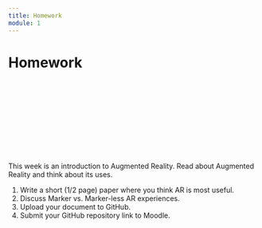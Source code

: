 ```yaml
---
title: Homework
module: 1
---
```


# Homework

<div class="embed-responsive embed-responsive-16by9"><iframe class="embed-responsive-item" src="" frameborder="0" allowfullscreen></iframe></div>

This week is an introduction to Augmented Reality. Read about Augmented Reality and think about its uses.

1.	Write a short (1/2 page) paper where you think AR is most useful.
2.	Discuss Marker vs. Marker-less AR experiences.
3.	Upload your document to GitHub.
4.	Submit your GitHub repository link to Moodle.


